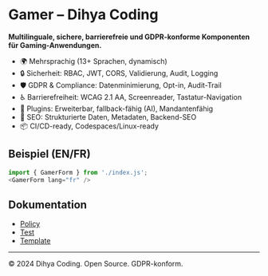 # Gamer – Dihya Coding

**Multilinguale, sichere, barrierefreie und GDPR-konforme Komponenten für Gaming-Anwendungen.**

- 🌍 Mehrsprachig (13+ Sprachen, dynamisch)
- 🔒 Sicherheit: RBAC, JWT, CORS, Validierung, Audit, Logging
- 🛡️ GDPR & Compliance: Datenminimierung, Opt-in, Audit-Trail
- ♿ Barrierefreiheit: WCAG 2.1 AA, Screenreader, Tastatur-Navigation
- 🔌 Plugins: Erweiterbar, fallback-fähig (AI), Mandantenfähig
- 🚀 SEO: Strukturierte Daten, Metadaten, Backend-SEO
- 📦 CI/CD-ready, Codespaces/Linux-ready

## Beispiel (EN/FR)
```js
import { GamerForm } from './index.js';
<GamerForm lang="fr" />
```

## Dokumentation
- [Policy](./policy.md)
- [Test](../../../../tests/unit/gamer.unit.js)
- [Template](../../../generation/templates/gamer/template.js)

---
© 2024 Dihya Coding. Open Source. GDPR-konform.
